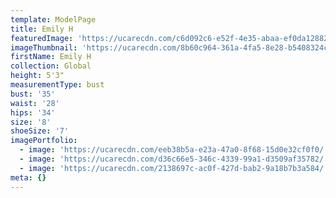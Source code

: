 ```yaml
---
template: ModelPage
title: Emily H
featuredImage: 'https://ucarecdn.com/c6d092c6-e52f-4e35-abaa-ef0da128823d/'
imageThumbnail: 'https://ucarecdn.com/8b60c964-361a-4fa5-8e28-b5408324c263/'
firstName: Emily H
collection: Global
height: 5'3"
measurementType: bust
bust: '35'
waist: '28'
hips: '34'
size: '8'
shoeSize: '7'
imagePortfolio:
  - image: 'https://ucarecdn.com/eeb38b5a-e23a-47a0-8f68-15d0e32cf0f0/'
  - image: 'https://ucarecdn.com/d36c66e5-346c-4339-99a1-d3509af35782/'
  - image: 'https://ucarecdn.com/2138697c-ac0f-427d-bab2-9a18b7b3a584/'
meta: {}
---
```


